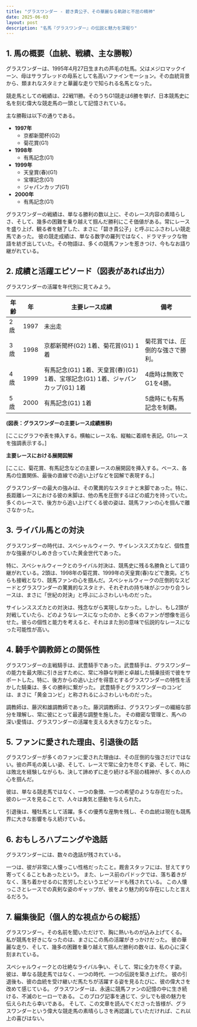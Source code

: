```yaml
---
title: "グラスワンダー - 碧き貴公子、その華麗なる軌跡と不屈の精神"
date: 2025-06-03
layout: post
description: "名馬『グラスワンダー』の伝説と魅力を深堀り"
---
```


## 1. 馬の概要（血統、戦績、主な勝鞍）

グラスワンダーは、1995年4月27日生まれの芦毛の牡馬。父はメジロマックイーン、母はサラブレッドの母系として名高いファインモーション。その血統背景から、類まれなスタミナと華麗な走りで知られる名馬となった。

競走馬としての戦績は、22戦11勝。そのうちG1競走は6勝を挙げ、日本競馬史に名を刻む偉大な競走馬の一頭として記憶されている。

主な勝鞍は以下の通りである。

* **1997年**
    * 京都新聞杯(G2)
    * 菊花賞(G1)
* **1998年**
    * 有馬記念(G1)
* **1999年**
    * 天皇賞(春)(G1)
    * 宝塚記念(G1)
    * ジャパンカップ(G1)
* **2000年**
    * 有馬記念(G1)


グラスワンダーの戦績は、単なる勝利の数以上に、そのレース内容の素晴らしさ、そして、幾多の困難を乗り越えて掴んだ勝利にこそ価値がある。常にレースを盛り上げ、観る者を魅了した、まさに「碧き貴公子」と呼ぶにふさわしい競走馬であった。  彼の競走成績は、単なる数字の羅列ではなく、ドラマチックな物語を紡ぎ出していた。その物語は、多くの競馬ファンを惹きつけ、今もなお語り継がれている。


## 2. 成績と活躍エピソード（図表があれば出力）


グラスワンダーの活躍を年代別に見てみよう。


| 年齢 | 年 | 主要レース成績 | 備考 |
|---|---|---|---|
| 2歳 | 1997 |  未出走 |  |
| 3歳 | 1998 | 京都新聞杯(G2) 1着、菊花賞(G1) 1着 | 菊花賞では、圧倒的な強さで勝利。 |
| 4歳 | 1999 | 有馬記念(G1) 1着、天皇賞(春)(G1) 1着、宝塚記念(G1) 1着、ジャパンカップ(G1) 1着 |  4歳時は無敗でG1を4勝。 |
| 5歳 | 2000 | 有馬記念(G1) 1着 |  5歳時にも有馬記念を制覇。 |


**(図表：グラスワンダーの主要レース成績推移)**

[ここにグラフや表を挿入する。横軸にレース名、縦軸に着順を表記。G1レースを強調表示する。]


**主要レースにおける展開図解**

[ここに、菊花賞、有馬記念などの主要レースの展開図を挿入する。ペース、各馬の位置関係、最後の直線での追い上げなどを図解で表現する。]


グラスワンダーの最大の強みは、その驚異的なスタミナと末脚であった。特に、長距離レースにおける彼の末脚は、他の馬を圧倒するほどの威力を持っていた。  多くのレースで、後方から追い上げてくる彼の姿は、競馬ファンの心を掴んで離さなかった。


## 3. ライバル馬との対決

グラスワンダーの時代は、スペシャルウィーク、サイレンススズカなど、個性豊かな強豪がひしめき合っていた黄金世代であった。

特に、スペシャルウィークとのライバル対決は、競馬史に残る名勝負として語り継がれている。2頭は、1998年の菊花賞、1999年の天皇賞(春)などで激突。どちらも接戦となり、競馬ファンの心を掴んだ。スペシャルウィークの圧倒的なスピードとグラスワンダーの驚異的なスタミナ、それぞれの持ち味がぶつかり合うレースは、まさに「世紀の対決」と呼ぶにふさわしいものだった。

サイレンススズカとの対決は、残念ながら実現しなかった。しかし、もし2頭が対戦していたら、どのようなレースになったのか、と多くのファンが想像を巡らせた。彼らの個性と能力を考えると、それはまた別の意味で伝説的なレースになった可能性が高い。


## 4. 騎手や調教師との関係性

グラスワンダーの主戦騎手は、武豊騎手であった。武豊騎手は、グラスワンダーの能力を最大限に引き出すために、常に冷静な判断と卓越した騎乗技術で彼をサポートした。特に、後方からの追い上げを得意とするグラスワンダーの特性を活かした騎乗は、多くの勝利に繋がった。  武豊騎手とグラスワンダーのコンビは、まさに「黄金コンビ」と称されるにふさわしいものだった。

調教師は、藤沢和雄調教師であった。藤沢調教師は、グラスワンダーの繊細な部分を理解し、常に彼にとって最適な調整を施した。  その緻密な管理と、馬への深い愛情は、グラスワンダーの活躍を支える大きな力となった。


## 5. ファンに愛された理由、引退後の話

グラスワンダーが多くのファンに愛された理由は、その圧倒的な強さだけではない。彼の芦毛の美しい姿、そして、レースで常に全力を尽くす姿、そして、時には敗北を経験しながらも、決して諦めずに走り続ける不屈の精神が、多くの人の心を掴んだ。

彼は、単なる競走馬ではなく、一つの象徴、一つの希望のような存在だった。  彼のレースを見ることで、人々は勇気と感動を与えられた。

引退後は、種牡馬として活躍。多くの優秀な産駒を残し、その血統は現在も競馬界に大きな影響を与え続けている。


## 6. おもしろハプニングや逸話

グラスワンダーには、数々の逸話が残されている。

一つは、彼が非常に人懐っこい性格だったこと。厩舎スタッフには、甘えてすり寄ってくることもあったという。  また、レース前のパドックでは、落ち着きがなく、落ち着かせるのに苦労したというエピソードも残されている。  この人懐っこさとレースでの真剣な姿のギャップが、彼をより魅力的な存在にしたと言えるだろう。


## 7. 編集後記（個人的な視点からの総括）

グラスワンダー。その名前を聞いただけで、胸に熱いものが込み上げてくる。  私が競馬を好きになったのは、まさにこの馬の活躍がきっかけだった。  彼の華麗な走り、そして、幾多の困難を乗り越えて掴んだ勝利の数々は、私の心に深く刻まれている。

スペシャルウィークとの壮絶なライバル争い、そして、常に全力を尽くす姿。  彼は、単なる競走馬ではなく、一つの時代、一つの伝説を築き上げた。  彼の引退後も、彼の血統を受け継いだ馬たちが活躍する姿を見るたびに、彼の偉大さを改めて感じている。  グラスワンダーは、永遠に競馬ファンの記憶の中に生き続ける、不滅のヒーローである。  このブログ記事を通じて、少しでも彼の魅力を伝えられたら幸いである。  そして、この文章を読んでくださった皆様が、グラスワンダーという偉大な競走馬の素晴らしさを再認識していただければ、これ以上の喜びはない。
